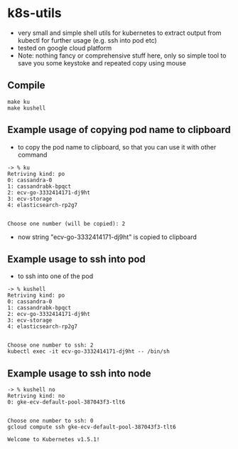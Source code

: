 # k8s-utils
- very small and simple shell utils for kubernetes to extract output from kubectl for further usage (e.g. ssh into pod etc)
- tested on google cloud platform
- Note: nothing fancy or comprehensive stuff here, only so simple tool to save you some keystoke and repeated copy using mouse

## Compile
```
make ku
make kushell
```

## Example usage of copying pod name to clipboard
- to copy the pod name to clipboard, so that you can use it with other command
```
-> % ku
Retriving kind: po
0: cassandra-0
1: cassandrabk-bpqct
2: ecv-go-3332414171-dj9ht
3: ecv-storage
4: elasticsearch-rp2g7


Choose one number (will be copied): 2
```
- now string "ecv-go-3332414171-dj9ht" is copied to clipboard

## Example usage to ssh into pod
- to ssh into one of the pod
```
-> % kushell
Retriving kind: po
0: cassandra-0
1: cassandrabk-bpqct
2: ecv-go-3332414171-dj9ht
3: ecv-storage
4: elasticsearch-rp2g7


Choose one number to ssh: 2
kubectl exec -it ecv-go-3332414171-dj9ht -- /bin/sh
```

## Example usage to ssh into node
```
-> % kushell no
Retriving kind: no
0: gke-ecv-default-pool-387043f3-tlt6


Choose one number to ssh: 0
gcloud compute ssh gke-ecv-default-pool-387043f3-tlt6

Welcome to Kubernetes v1.5.1!
```

